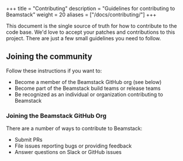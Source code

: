 +++
title = "Contributing"
description = "Guidelines for contributing to Beamstack"
weight = 20
aliases = ["/docs/contributing/"]
+++

This document is the single source of truth for how to contribute to the code base.
We'd love to accept your patches and contributions to this project.
There are just a few small guidelines you need to follow.

## Joining the community

Follow these instructions if you want to:

- Become a member of the Beamstack GitHub org (see below)
- Become part of the Beamstack build teams or release teams
- Be recognized as an individual or organization contributing to Beamstack

### Joining the Beamstack GitHub Org

There are a number of ways to contribute to Beamstack:

- Submit PRs
- File issues reporting bugs or providing feedback
- Answer questions on Slack or GitHub issues
